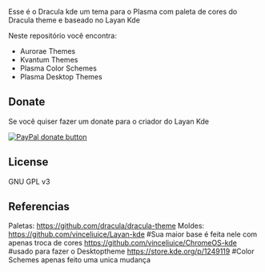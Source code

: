 
Esse é o Dracula kde um tema para o Plasma com paleta de cores do Dracula theme e baseado no Layan Kde 

Neste repositório você encontra:

- Aurorae Themes
- Kvantum Themes
- Plasma Color Schemes
- Plasma Desktop Themes

## Donate

Se você quiser fazer um donate para o criador do Layan Kde

<span class="paypal"><a href="https://www.paypal.me/vinceliuice" title="Donate to this project using Paypal"><img src="https://www.paypalobjects.com/webstatic/mktg/Logo/pp-logo-100px.png" alt="PayPal donate button" /></a></span>

## License

GNU GPL v3

## Referencias
Paletas:
https://github.com/dracula/dracula-theme
Moldes:
https://github.com/vinceliuice/Layan-kde #Sua maior base é feita nele com apenas troca de cores
https://github.com/vinceliuice/ChromeOS-kde #usado para fazer o Desktoptheme
https://store.kde.org/p/1249119 #Color Schemes apenas feito uma unica mudança




